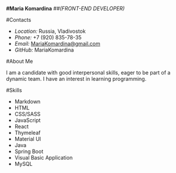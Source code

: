 **#Maria Komardina**
*##(FRONT-END DEVELOPER)*


#Contacts

- *Location:* Russia, Vladivostok
- *Phone:* +7 (920) 835-78-35
- *Email:* MariaKomardina@gmail.com
- *GitHub:* MariaKomardina


#About Me

I am a candidate with good interpersonal skills, eager to be part of a dynamic team. 
I have an interest in learning programming.


#Skills 

- Markdown
- HTML
- CSS/SASS
- JavaScript
- React
- Thymeleaf
- Material UI
- Java
- Spring Boot
- Visual Basic Application
- MySQL
